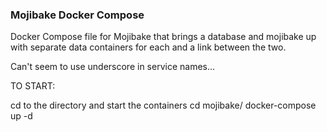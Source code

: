 ### Mojibake Docker Compose ###

Docker Compose file for Mojibake that brings a database and mojibake up with separate data containers for each and a link between the two.

Can't seem to use underscore in service names...

TO START:

cd to the directory and start the containers
    cd mojibake/
    docker-compose up -d
